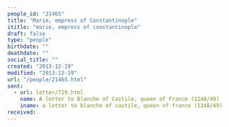 ```yaml
---
people_id: "21465"
title: "Marie, empress of Constantinople"
ititle: "marie, empress of constantinople"
draft: false
type: "people"
birthdate: ""
deathdate: ""
social_title: ""
created: "2013-12-19"
modified: "2013-12-19"
url: "/people/21465.html"
sent:
  - url: letter/729.html
    name: A letter to Blanche of Castile, queen of France (1248/49)
    iname: a letter to blanche of castile, queen of france (1248/49)
received:
---
```

